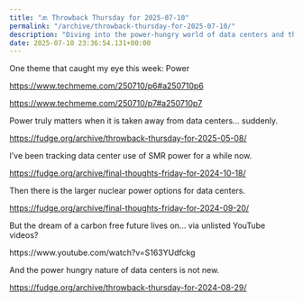 ```yaml
---
title: "🔙 Throwback Thursday for 2025-07-10"
permalink: "/archive/throwback-thursday-for-2025-07-10/"
description: "Diving into the power-hungry world of data centers and their sustainability!"
date: 2025-07-10 23:36:54.131+00:00
---
```


<!-- buttondown-editor-mode: fancy --><p>One theme that caught my eye this week: Power</p><p><a target="_blank" rel="noopener noreferrer nofollow" href="https://www.techmeme.com/250710/p6#a250710p6">https://www.techmeme.com/250710/p6#a250710p6</a></p><p><a target="_blank" rel="noopener noreferrer nofollow" href="https://www.techmeme.com/250710/p7#a250710p7">https://www.techmeme.com/250710/p7#a250710p7</a> </p><p>Power truly matters when it is taken away from data centers… suddenly.</p><p><a target="_blank" rel="noopener noreferrer nofollow" href="https://fudge.org/archive/throwback-thursday-for-2025-05-08/">https://fudge.org/archive/throwback-thursday-for-2025-05-08/</a></p><p>I’ve been tracking data center use of SMR power for a while now.</p><p><a target="_blank" rel="noopener noreferrer nofollow" href="https://fudge.org/archive/final-thoughts-friday-for-2024-10-18/">https://fudge.org/archive/final-thoughts-friday-for-2024-10-18/</a></p><p>Then there is the larger nuclear power options for data centers.</p><p><a target="_blank" rel="noopener noreferrer nofollow" href="https://fudge.org/archive/final-thoughts-friday-for-2024-09-20/">https://fudge.org/archive/final-thoughts-friday-for-2024-09-20/</a></p><p>But the dream of a carbon free future lives on… via unlisted YouTube videos?</p><p>https://www.youtube.com/watch?v=S163YUdfckg</p><p>And the power hungry nature of data centers is not new.</p><p><a target="_blank" rel="noopener noreferrer nofollow" href="https://fudge.org/archive/throwback-thursday-for-2024-08-29/">https://fudge.org/archive/throwback-thursday-for-2024-08-29/</a></p><p></p>